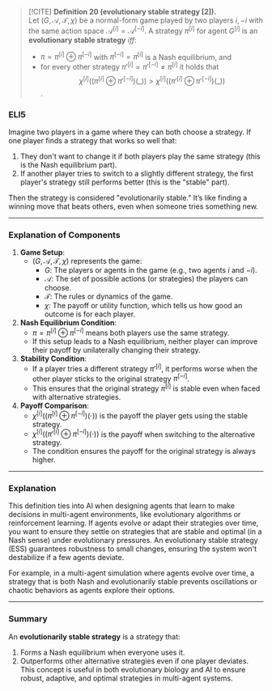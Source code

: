 >[!CITE] **Definition 20 (evolutionary stable strategy [2]).**  
Let $(G, \mathcal{A}, \mathcal{T}, \chi)$ be a normal-form game played by two players $i,−i$ with the same action space $\mathcal{A}^{[i]} = \mathcal{A}^{[-i]}$. A strategy $\pi^{[i]}$ for agent $G^{[i]}$ is an **evolutionary stable strategy** $iff$:
> - $\pi = \pi^{[i]} \oplus \pi^{[-i]}$ with $\pi^{[-i]} = \pi^{[i]}$ is a Nash equilibrium, and
> - for every other strategy $\pi'^{[i]} = \pi'^{[-i]} \neq \pi^{[i]}$ it holds that $$\chi^{[i]}((\pi^{[i]} \oplus \pi'^{[-i]})(\_)) > \chi^{[i]}((\pi'^{[i]} \oplus \pi'^{[-i]})(\_))$$.

### ELI5

Imagine two players in a game where they can both choose a strategy. If one player finds a strategy that works so well that:
1. They don't want to change it if both players play the same strategy (this is the Nash equilibrium part).
2. If another player tries to switch to a slightly different strategy, the first player's strategy still performs better (this is the "stable" part).

Then the strategy is considered "evolutionarily stable." It’s like finding a winning move that beats others, even when someone tries something new.

---

### Explanation of Components

1. **Game Setup**:
    - $(G, \mathcal{A}, \mathcal{T}, \chi)$ represents the game:
        - $G$: The players or agents in the game (e.g., two agents $i$ and $-i$).
        - $\mathcal{A}$: The set of possible actions (or strategies) the players can choose.
        - $\mathcal{T}$: The rules or dynamics of the game.
        - $\chi$: The payoff or utility function, which tells us how good an outcome is for each player.
2. **Nash Equilibrium Condition**:
    - $\pi = \pi^{[i]} \oplus \pi^{[-i]}$ means both players use the same strategy.
    - If this setup leads to a Nash equilibrium, neither player can improve their payoff by unilaterally changing their strategy.
3. **Stability Condition**:
    - If a player tries a different strategy $\pi'^{[i]}$, it performs worse when the other player sticks to the original strategy $\pi^{[-i]}$.
    - This ensures that the original strategy $\pi^{[i]}$ is stable even when faced with alternative strategies.
4. **Payoff Comparison**:
    - $\chi^{[i]}((\pi^{[i]} \oplus \pi^{[-i]})(\cdot))$ is the payoff the player gets using the stable strategy.
    - $\chi^{[i]}((\pi'^{[i]} \oplus \pi^{[-i]})(\cdot))$ is the payoff when switching to the alternative strategy.
    - The condition ensures the payoff for the original strategy is always higher.

---

### Explanation

This definition ties into AI when designing agents that learn to make decisions in multi-agent environments, like evolutionary algorithms or reinforcement learning. If agents evolve or adapt their strategies over time, you want to ensure they settle on strategies that are stable and optimal (in a Nash sense) under evolutionary pressures. An evolutionary stable strategy (ESS) guarantees robustness to small changes, ensuring the system won't destabilize if a few agents deviate.

For example, in a multi-agent simulation where agents evolve over time, a strategy that is both Nash and evolutionarily stable prevents oscillations or chaotic behaviors as agents explore their options.

---

### Summary

An **evolutionarily stable strategy** is a strategy that:
1. Forms a Nash equilibrium when everyone uses it.
2. Outperforms other alternative strategies even if one player deviates.
This concept is useful in both evolutionary biology and AI to ensure robust, adaptive, and optimal strategies in multi-agent systems.